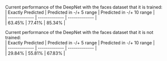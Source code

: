 Current performance of the DeepNet with the faces dataset that it is trained:   
| Exactly Predicted | Predicted in -/+ 5 range | Predicted in -/+ 10 range |  
| ------------- | ------------- | ------------- |  
| 63.45%  | 77.41%  | 85.34%  |  
  
Current performance of the DeepNet with the faces dataset that it is not trained:   
| Exactly Predicted | Predicted in -/+ 5 range | Predicted in -/+ 10 range |  
| ------------- | ------------- | ------------- |  
| 29.84%  | 55.81%  | 67.83%  |  
